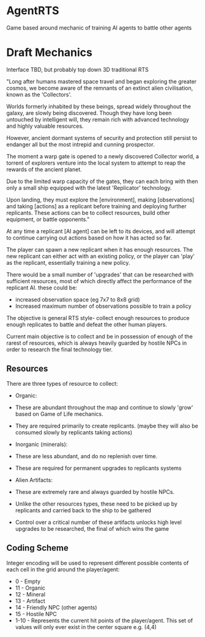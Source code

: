 # AgentRTS
Game based around mechanic of training AI agents to battle other agents

# Draft Mechanics

Interface TBD, but probably top down 3D traditional RTS

"Long after humans mastered space travel and began exploring the greater cosmos, we become aware of the remnants of an extinct alien civilisation, known as the 'Collectors'.

Worlds formerly inhabited by these beings, spread widely throughout the galaxy, are slowly being discovered. Though they have long been untouched by intelligent will, they remain rich with advanced technology and highly valuable resources.

However, ancient dormant systems of security and protection still persist to endanger all but the most intrepid and cunning prospector.

The moment a warp gate is opened to a newly discovered Collector world, a torrent of explorers venture into the local system to attempt to reap the rewards of the ancient planet.

Due to the limited warp capacity of the gates, they can each bring with then only a small ship equipped with the latest 'Replicator' technology. 

Upon landing, they must explore the [environment], making [observations] and taking [actions] as a replicant before training and deploying further replicants. These actions can be to collect resources, build other equipment, or battle opponents."

At any time a replicant [AI agent] can be left to its devices, and will attempt to continue carrying out actions based on how it has acted so far.

The player can spawn a new replicant when it has enough resources. The new replicant can either act with an existing policy, or the player can 'play' as the replicant, essentially training a new policy.

There would be a small number of 'upgrades' that can be researched with sufficient resources, most of which directly affect the performance of the replicant AI. these could be:
* increased observation space (eg 7x7 to 8x8 grid)
* Increased maximum number of observations possible to train a policy
 

The objective is general RTS style- collect enough resources to produce enough replicates to battle and defeat the other human players.

Current main objective is to collect and be in possession of enough of the rarest of resources, which is always heavily guarded by hostile NPCs in order to research the final technology tier.

## Resources 

There are three types of resource to collect:

* Organic:
 * These are abundant throughout the map and continue to slowly 'grow' based on Game of Life mechanics.
 * They are required primarily to create replicants. (maybe they will also be consumed slowly by replicants taking actions)

* Inorganic (minerals):
 * These are less abundant, and do no replenish over time.
 * These are required for permanent upgrades to replicants systems

* Alien Artifacts:
 * These are extremely rare and always guarded by hostile NPCs.
 * Unlike the other resources types, these need to be picked up by replicants and carried back to the ship to be gathered
 * Control over a critical number of these artifacts unlocks high level upgrades to be researched, the final of which wins the game

## Coding Scheme
Integer encoding will be used to represent different possible contents of each cell in the grid around the player/agent:

* 0 - Empty
* 11 - Organic
* 12 - Mineral
* 13 - Artifact
* 14 - Friendly NPC (other agents)
* 15 - Hostile NPC
* 1-10 - Represents the current hit points of the player/agent. This set of values will only ever exist in the center square e.g. (4,4)

